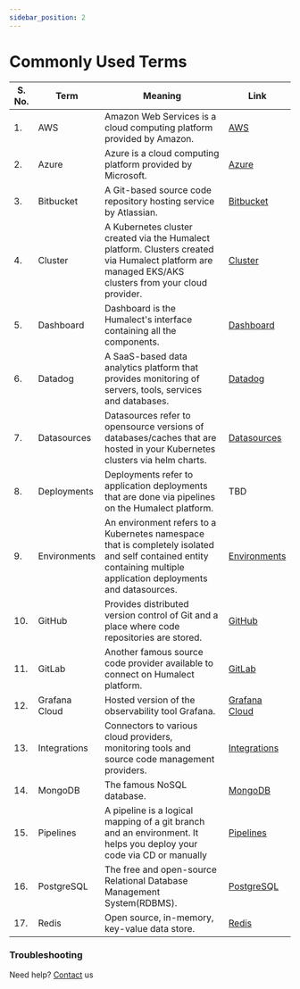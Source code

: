 ```yaml
---
sidebar_position: 2
---
```


# Commonly Used Terms

| S. No.| Term | Meaning | Link |
| -- | -- | -- | -- |
|1. | AWS | Amazon Web Services is a cloud computing platform provided by Amazon. | [AWS](./../docs/Clusters/create-an-AWS-cluster) |
|2. | Azure | Azure is a cloud computing platform provided by Microsoft. | [Azure](./../docs/Clusters/create-an-Azure-cluster) |
|3. | Bitbucket | A Git-based source code repository hosting service by Atlassian. | [Bitbucket](./../docs/Integrations/Bitbucket) |
|4. | Cluster | A Kubernetes cluster created via the Humalect platform. Clusters created via Humalect platform are managed EKS/AKS clusters from your cloud provider. | [Cluster](./../docs/cluster-overview) |
|5. | Dashboard | Dashboard is the Humalect's interface containing all the components. | [Dashboard](https://console.humalect.com/user/dashboard) |
|6. | Datadog | A SaaS-based data analytics platform that provides monitoring of servers, tools, services and databases. | [Datadog](https://www.datadoghq.com/) |
|7. | Datasources | Datasources refer to opensource versions of databases/caches that are hosted in your Kubernetes clusters via helm charts. | [Datasources](./../docs/Datasources/Overview) |
|8. | Deployments | Deployments refer to application deployments that are done via pipelines on the Humalect platform. | TBD |
|9. | Environments | An environment refers to a Kubernetes namespace that is completely isolated and self contained entity containing multiple application deployments and datasources. | [Environments](./../docs/Environments/Overview) |
|10. | GitHub | Provides distributed version control of Git and a place where code repositories are stored. | [GitHub](https://github.com/) |
|11. | GitLab | Another famous source code provider available to connect on Humalect platform. | [GitLab](https://gitlab.com/) |
|12. | Grafana Cloud | Hosted version of the observability tool Grafana. | [Grafana Cloud](https://grafana.com/) |
|13. | Integrations | Connectors to various cloud providers, monitoring tools and source code management providers. | [Integrations](./../docs/Integrations/integrations-overview) |
|14. | MongoDB | The famous NoSQL database. | [MongoDB](./../docs/Datasources/MongoDB) |
|15. | Pipelines | A pipeline is a logical mapping of a git branch and an environment. It helps you deploy your code via CD or manually | [Pipelines](./../docs/Pipelines/overview) |
|16. | PostgreSQL | The free and open-source Relational Database Management System(RDBMS). | [PostgreSQL](./../docs/Datasources/Postgres) |
|17. | Redis | Open source, in-memory, key-value data store. | [Redis](./../docs/Datasources/Redis) |

### Troubleshooting
Need help? [Contact](./../docs/Contact-us/reach-out-to-us) us

